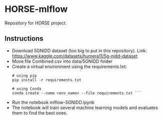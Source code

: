 # HORSE-mlflow

Repository for HORSE project.

## Instructions
- Download 5GNIDD dataset (too big to put in this repository). Link: https://www.kaggle.com/datasets/humera11/5g-nidd-dataset
- Move file Combined.csv into data/5GNIDD folder
- Create a virtual environment using the requirements.txt:
  ```
  # using pip
  pip install -r requirements.txt

  # using Conda
  conda create --name <env_name> --file requirements.txt ```
- Run the notebook mlflow-5GNIDD.ipynb
- The notebook will train several machine learning models and evaluates them to find the best ones.
